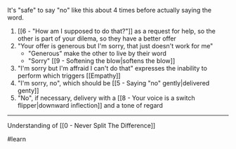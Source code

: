 It's "safe" to say "no" like this about 4 times before actually saying the word.

1. [[6 - "How am I supposed to do that?"]]  as a request for help, so the other is part of your dilema, so they have a better offer
2. "Your offer is generous but I'm sorry, that just doesn't work for me"
	- "Generous" make the other to live by their word
	- "Sorry" [[9 - Softening the blow|softens the blow]]
3. "I'm sorry but I'm affraid I can't do that" expresses the inability to perform which triggers [[Empathy]]
4. "I'm sorry, no", which should be [[5 - Saying "no" gently|delivered genty]]
5. "No", if necessary, delivery with a [[8 - Your voice is a switch flipper|downward inflection]] and a tone of regard

---

Understanding of [[0 - Never Split The Difference]]

#learn